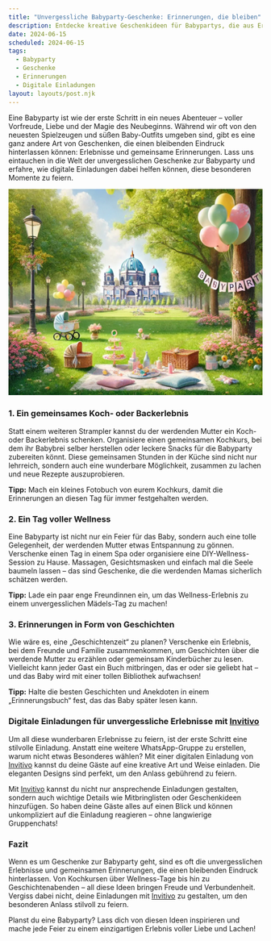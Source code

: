 ```yaml
---
title: "Unvergessliche Babyparty-Geschenke: Erinnerungen, die bleiben"
description: Entdecke kreative Geschenkideen für Babypartys, die aus Erfahrungen bestehen und keine physischen Objekte sind, sowie den Charme digitaler Einladungen.
date: 2024-06-15
scheduled: 2024-06-15
tags:
  - Babyparty
  - Geschenke
  - Erinnerungen
  - Digitale Einladungen
layout: layouts/post.njk
---
```


Eine Babyparty ist wie der erste Schritt in ein neues Abenteuer – voller Vorfreude, Liebe und der Magie des Neubeginns. Während wir oft von den neuesten Spielzeugen und süßen Baby-Outfits umgeben sind, gibt es eine ganz andere Art von Geschenken, die einen bleibenden Eindruck hinterlassen können: Erlebnisse und gemeinsame Erinnerungen. Lass uns eintauchen in die Welt der unvergesslichen Geschenke zur Babyparty und erfahre, wie digitale Einladungen dabei helfen können, diese besonderen Momente zu feiern.

![Babyparty-Erinnerungen](/img/picnic-park.webp)

### 1. **Ein gemeinsames Koch- oder Backerlebnis**

Statt einem weiteren Strampler kannst du der werdenden Mutter ein Koch- oder Backerlebnis schenken. Organisiere einen gemeinsamen Kochkurs, bei dem ihr Babybrei selber herstellen oder leckere Snacks für die Babyparty zubereiten könnt. Diese gemeinsamen Stunden in der Küche sind nicht nur lehrreich, sondern auch eine wunderbare Möglichkeit, zusammen zu lachen und neue Rezepte auszuprobieren.

**Tipp:** Mach ein kleines Fotobuch von eurem Kochkurs, damit die Erinnerungen an diesen Tag für immer festgehalten werden.

### 2. **Ein Tag voller Wellness**

Eine Babyparty ist nicht nur ein Feier für das Baby, sondern auch eine tolle Gelegenheit, der werdenden Mutter etwas Entspannung zu gönnen. Verschenke einen Tag in einem Spa oder organisiere eine DIY-Wellness-Session zu Hause. Massagen, Gesichtsmasken und einfach mal die Seele baumeln lassen – das sind Geschenke, die die werdenden Mamas sicherlich schätzen werden.

**Tipp:** Lade ein paar enge Freundinnen ein, um das Wellness-Erlebnis zu einem unvergesslichen Mädels-Tag zu machen!

### 3. **Erinnerungen in Form von Geschichten**

Wie wäre es, eine „Geschichtenzeit“ zu planen? Verschenke ein Erlebnis, bei dem Freunde und Familie zusammenkommen, um Geschichten über die werdende Mutter zu erzählen oder gemeinsam Kinderbücher zu lesen. Vielleicht kann jeder Gast ein Buch mitbringen, das er oder sie geliebt hat – und das Baby wird mit einer tollen Bibliothek aufwachsen!

**Tipp:** Halte die besten Geschichten und Anekdoten in einem „Erinnerungsbuch“ fest, das das Baby später lesen kann.

### **Digitale Einladungen für unvergessliche Erlebnisse mit [Invitivo](https://invitivo.com/create)**

Um all diese wunderbaren Erlebnisse zu feiern, ist der erste Schritt eine stilvolle Einladung. Anstatt eine weitere WhatsApp-Gruppe zu erstellen, warum nicht etwas Besonderes wählen? Mit einer digitalen Einladung von [Invitivo](https://invitivo.com/) kannst du deine Gäste auf eine kreative Art und Weise einladen. Die eleganten Designs sind perfekt, um den Anlass gebührend zu feiern.

Mit [Invitivo](https://invitivo.com/) kannst du nicht nur ansprechende Einladungen gestalten, sondern auch wichtige Details wie Mitbringlisten oder Geschenkideen hinzufügen. So haben deine Gäste alles auf einen Blick und können unkompliziert auf die Einladung reagieren – ohne langwierige Gruppenchats!

### **Fazit**

Wenn es um Geschenke zur Babyparty geht, sind es oft die unvergesslichen Erlebnisse und gemeinsamen Erinnerungen, die einen bleibenden Eindruck hinterlassen. Von Kochkursen über Wellness-Tage bis hin zu Geschichtenabenden – all diese Ideen bringen Freude und Verbundenheit. Vergiss dabei nicht, deine Einladungen mit [Invitivo](https://invitivo.com/) zu gestalten, um den besonderen Anlass stilvoll zu feiern.

Planst du eine Babyparty? Lass dich von diesen Ideen inspirieren und mache jede Feier zu einem einzigartigen Erlebnis voller Liebe und Lachen!
